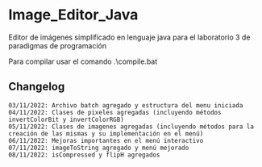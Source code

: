 # Image_Editor_Java
Editor de imágenes simplificado en lenguaje java para el laboratorio 3 de paradigmas de programación

Para compilar usar el comando .\compile.bat


## Changelog
    03/11/2022: Archivo batch agregado y estructura del menu iniciada
    04/11/2022: Clases de pixeles agregadas (incluyendo métodos invertColorBit y invertColorRGB)
    05/11/2022: Clases de imagenes agregadas (incluyendo métodos para la creación de las mismas y su implementación en el menú)
    06/11/2022: Mejoras importantes en el menú interactivo
    07/11/2022: imageToString agregado y menú mejorado
    08/11/2022: isCompressed y flipH agregados